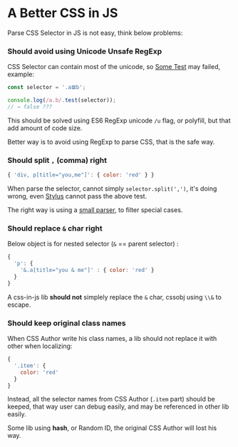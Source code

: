 # A Better CSS in JS

Parse CSS Selector in JS is not easy, think below problems:


### Should avoid using **Unicode Unsafe RegExp**

  CSS Selector can contain most of the unicode, so
  [Some Test](https://mathiasbynens.be/notes/es6-unicode-regex) may failed, example:

  ```Javascript
  const selector = '.a𝌆b';

  console.log(/a.b/.test(selector));
  // → false ???
  ```
  This should be solved using ES6 RegExp unicode `/u` flag, or polyfill, but that add amount of code size.

  Better way is to avoid using RegExp to parse CSS, that is the safe way.

### Should split `,` (comma) right

  ```Javascript
  { 'div, p[title="you,me"]': { color: 'red' } }
  ```

  When parse the selector, cannot simply `selector.split(',')`, it's doing wrong, even [Stylus](http://stylus-lang.com/try.html#?code=div%2C%20p%5Btitle%3D%22you%2Cme%22%5D%20%7B%0A%20%20%20%20color%3A%20red%3B%0A%20%20%7D) cannot pass the above test.
  
  The right way is using a [small parser](https://github.com/cssobj/cssobj-helper/blob/445712ec1d5ad63b0572dc89c013605d8e93f433/dist/cssobj-helper.amd.js#L96), to filter special cases.
  
### Should replace `&` char right

  Below object is for nested selector (`&` == parent selector) :

  ```Javascript
  {
    'p': {
      '&.a[title="you & me"]' : { color: 'red' }
    }
  }
  ```

  A css-in-js lib **should not** simplely replace the `&` char, cssobj using `\\&` to escape.

### Should keep original class names

  When CSS Author write his class names, a lib should not replace it with other when localizing:

  ```Javascript
  {
    '.item': {
      color: 'red'
    }
  }
  ```

  Instead, all the selector names from CSS Author (`.item` part) should be keeped, that way user can debug easily, and may be referenced in other lib easily.

  Some lib using **hash**, or Random ID, the original CSS Author will lost his way.


